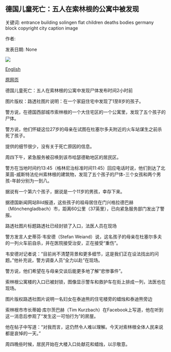 ## 德国儿童死亡：五人在索林根的公寓中被发现

关键词: entrance building solingen flat children deaths bodies germany block copyright city caption image

作者: 

发表日期: None

![](https://ichef.bbci.co.uk/news/1024/branded_news/2E2F/production/_114232811_hi063152300.jpg)

[English](Germany%20children%20deaths%3A%20Bodies%20of%20five%20found%20in%20flat%20in%20Solingen.md)

[原网页](https://www.bbc.com/news/world-europe-54012885)

德国儿童死亡：五人在索林根的公寓中发现尸体发布时间2小时前

图片版权：路透社图片说明：在一个家庭住宅中发现了1至8岁的孩子。

警方说，在德国西部城市索林根的一个大住宅区的一个公寓里，发现了五个孩子的尸体。

警方说，他们怀疑这位27岁的母亲在试图在杜塞尔多夫附近的火车站谋生之前杀死了孩子。

提供的细节很少，没有关于死亡原因的信息。

周四下午，紧急服务被召唤到该市哈瑟德勒地区的居民区。

警方在当地时间约13:45（格林尼治标准时间11:45）回应电话时说，他们到达了北莱茵-威斯特法伦州索林根的建筑物，发现了五个孩子的尸体-三个女孩和两个男孩-年龄分别为一到八。

据说有一个第六个孩子，据说是一个11岁的男孩，幸存下来。

据德国新闻网站Bild报道，这些孩子的祖母居住在门兴格拉德巴赫（Mönchengladbach）市，距离60公里（37英里），已向紧急服务部门发出了警报。

路透社图片标题路透社已经封锁了入口，法医人员在现场

警方发言人史蒂芬·韦安德（Stefan Weiand）说，这名孩子的母亲在杜塞尔多夫的一列火车前自杀，并在医院接受治安，正在接受“重伤”。

韦安德对记者说：“目前尚不清楚背景和更多细节，这是我们正在设法找出的问题。”他补充说，警方调查人员“全力以赴”在现场。

警方说，他们希望在与母亲交谈后能更多地了解“悲惨事件”。

索林根公寓楼的入口已被封锁，图像显示警车和救护车在街上排成一列，法医也在现场。

图片版权路透社图片说明一名妇女在泰迪熊的住宅楼旁的蜡烛和泰迪熊旁边

索林根市市长蒂姆·库尔茨巴赫（Tim Kurzbach）在Facebook上写道，他在听到这一消息后参观了“发生这一可怕行为”的房屋。

他在帖子中写道：“对我而言，这仍然令人难以理解。今天对索林根全体人民来说都是哀悼的一天。”

周四晚些时候，居民开始在大楼入口处献花和蜡烛，以示敬意。
